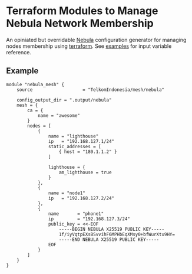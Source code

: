# Terraform Modules to Manage Nebula Network Membership

An opiniated but overridable [Nebula](https://github.com/slackhq/nebula) configuration generator for managing nodes membership using [terraform](https://github.com/hashicorp/terraform). See [examples](./examples/) for input variable reference.

## Example

```hcl
module "nebula_mesh" {
    source                   = "TelkomIndonesia/mesh/nebula"
  
    config_output_dir = ".output/nebula"
    mesh = {
        ca = {
            name = "awesome"
        }
        nodes = [
            {
                name = "lighthouse"
                ip   = "192.168.127.1/24"
                static_addresses = [
                    { host = "180.1.1.2" }
                ]

                lighthouse = {
                    am_lighthouse = true
                }
            },
            {
                name = "node1"
                ip   = "192.168.127.2/24"
            },
            {
                name       = "phone1"
                ip         = "192.168.127.3/24"
                public_key = <<-EOF
                    -----BEGIN NEBULA X25519 PUBLIC KEY-----
                    1f/iyVqtpEXsBSvvihF6MPHbEqXMsy0+bfWurXtu9HY=
                    -----END NEBULA X25519 PUBLIC KEY-----
                EOF
            }
        ]
    }
}
```
